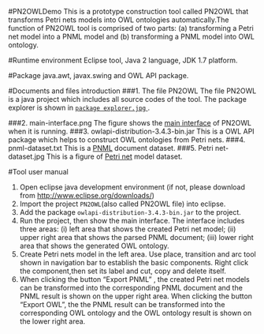 #PN2OWLDemo
This is a prototype construction tool called PN2OWL that transforms Petri nets models into OWL ontologies automatically.The function of PN2OWL tool is comprised of two parts: (a) transforming a Petri net model into a PNML model and (b) transforming a PNML model into OWL ontology.

#Runtime environment
Eclipse tool, Java 2 language, JDK 1.7 platform.

#Package
java.awt, javax.swing and OWL API package.

#Documents and files introduction
###1. The file PN2OWL
The file PN2OWL is a java project which includes all source codes of the tool. The package explorer is shown in [`package explorer.jpg` ](https://github.com/haitaoneu/PN2OWLDemo/blob/master/package%20explorer.jpg).

###2. main-interface.png
The figure shows the [main interface](https://github.com/haitaoneu/PN2OWLDemo/blob/master/main-interface.png) of PN2OWL when it is running.
###3. owlapi-distribution-3.4.3-bin.jar
This is a OWL API package which helps to construct OWL ontologies from Petri nets.
###4. pnml-dataset.txt
This is a [PNML](https://github.com/haitaoneu/PN2OWLDemo/blob/master/pnml-dataset.txt) document dataset.
###5. Petri net-dataset.jpg
This is a figure of [Petri net](https://github.com/haitaoneu/PN2OWLDemo/blob/master/Petri%20net-dataset.jpg) model dataset.

#Tool user manual
1. Open eclipse java development environment (if not, please download from http://www.eclipse.org/downloads/)
2. Import the project `PN2OWL`(also called PN2OWL file) into eclipse.
3. Add the package `owlapi-distribution-3.4.3-bin.jar` to the project.
4. Run the project, then show the main interface. The interface includes three areas: (i) left area that shows the created Petri net model; (ii) upper right area that shows the parsed PNML document; (iii) lower right area that shows the generated OWL ontology.
5. Create Petri nets model in the left area. Use place, transition and arc tool shown in navigation bar to establish the basic components. Right click the component,then set its label and cut, copy and delete itself.
6. When clicking the button “Export PNML” , the created Petri net models can be transformed into the corresponding PNML document and the PNML result is shown on the upper right area. 
  When clicking the button “Export OWL”, the the PNML result can be transformed into the corresponding OWL ontology and the OWL ontology result is shown on the lower right area.



